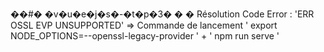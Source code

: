 ��#� �v�u�e�j�s�-�t�p�3�
�
�
Résolution Code Error : 'ERR OSSL EVP UNSUPPORTED' => Commande de lancement ' export NODE_OPTIONS=--openssl-legacy-provider ' + ' npm run serve '
